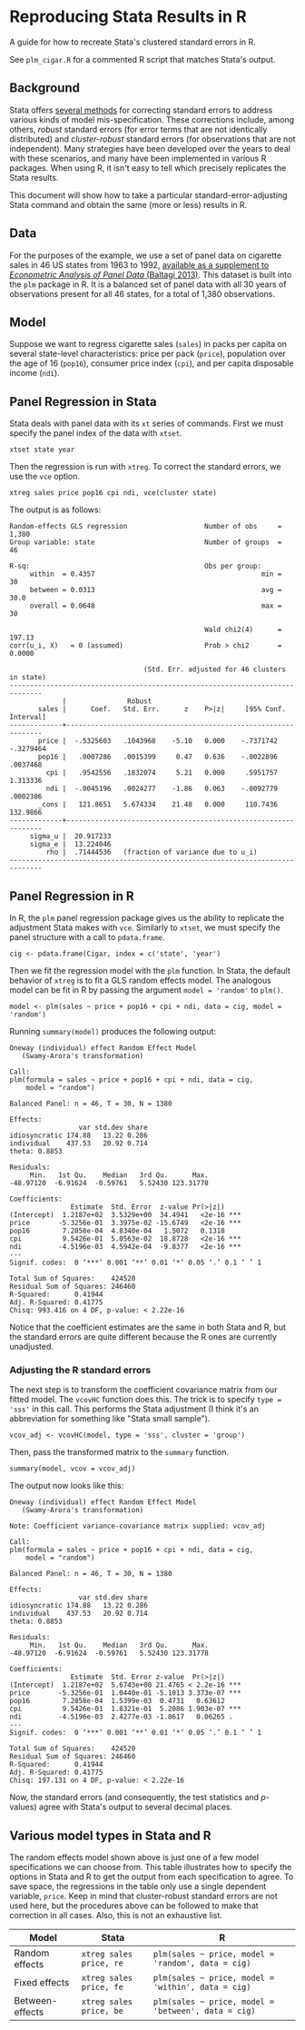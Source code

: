 # Reproducing Stata Results in R
A guide for how to recreate Stata's clustered standard errors in R.

See `plm_cigar.R` for a commented R script that matches Stata's output.

## Background
Stata offers [several methods](https://www.stata.com/manuals13/xtvce_options.pdf) for correcting standard errors to address various kinds of model mis-specification. These corrections include, among others, *robust* standard errors (for error terms that are not identically distributed) and *cluster-robust* standard errors (for observations that are not independent). Many strategies have been developed over the years to deal with these scenarios, and many have been implemented in various R packages. When using R, it isn't easy to tell which precisely replicates the Stata results.

This document will show how to take a particular standard-error-adjusting Stata command and obtain the same (more or less) results in R. 

## Data
For the purposes of the example, we use a set of panel data on cigarette sales in 46 US states from 1963 to 1992, [available as a supplement to *Econometric Analysis of Panel Data* (Baltagi 2013)](http://bcs.wiley.com/he-bcs/Books?action=resource&bcsId=4338&itemId=1118672321&resourceId=13452). This dataset is built into the `plm` package in R. It is a balanced set of panel data with all 30 years of observations present for all 46 states, for a total of 1,380 observations.

## Model
Suppose we want to regress cigarette sales (`sales`) in packs per capita on several state-level characteristics: price per pack (`price`), population over the age of 16 (`pop16`), consumer price index (`cpi`), and per capita disposable income (`ndi`).

## Panel Regression in Stata
Stata deals with panel data with its `xt` series of commands. First we must specify the panel index of the data with `xtset`.

```
xtset state year
```

Then the regression is run with `xtreg`. To correct the standard errors, we use the `vce` option.

```
xtreg sales price pop16 cpi ndi, vce(cluster state)
```

The output is as follows:

```
Random-effects GLS regression                   Number of obs     =      1,380
Group variable: state                           Number of groups  =         46

R-sq:                                           Obs per group:
     within  = 0.4357                                         min =         30
     between = 0.0313                                         avg =       30.0
     overall = 0.0648                                         max =         30

                                                Wald chi2(4)      =     197.13
corr(u_i, X)   = 0 (assumed)                    Prob > chi2       =     0.0000

                                 (Std. Err. adjusted for 46 clusters in state)
------------------------------------------------------------------------------
             |               Robust
       sales |      Coef.   Std. Err.      z    P>|z|     [95% Conf. Interval]
-------------+----------------------------------------------------------------
       price |  -.5325603   .1043968    -5.10   0.000    -.7371742   -.3279464
       pop16 |   .0007286   .0015399     0.47   0.636    -.0022896    .0037468
         cpi |   .9542556   .1832074     5.21   0.000     .5951757    1.313336
         ndi |  -.0045196   .0024277    -1.86   0.063    -.0092779    .0002386
       _cons |   121.8651   5.674334    21.48   0.000     110.7436    132.9866
-------------+----------------------------------------------------------------
     sigma_u |  20.917233
     sigma_e |  13.224046
         rho |  .71444536   (fraction of variance due to u_i)
------------------------------------------------------------------------------
```

## Panel Regression in R
In R, the `plm` panel regression package gives us the ability to replicate the adjustment Stata makes with `vce`. Similarly to `xtset`, we must specify the panel structure with a call to `pdata.frame`.

```
cig <- pdata.frame(Cigar, index = c('state', 'year')
```

Then we fit the regression model with the `plm` function. In Stata, the default behavior of `xtreg` is to fit a GLS random effects model. The analogous model can be fit in R by passing the argument `model = 'random'` to `plm()`.

```
model <- plm(sales ~ price + pop16 + cpi + ndi, data = cig, model = 'random')
```

Running `summary(model)` produces the following output:

```
Oneway (individual) effect Random Effect Model 
   (Swamy-Arora's transformation)

Call:
plm(formula = sales ~ price + pop16 + cpi + ndi, data = cig, 
    model = "random")

Balanced Panel: n = 46, T = 30, N = 1380

Effects:
                 var std.dev share
idiosyncratic 174.88   13.22 0.286
individual    437.53   20.92 0.714
theta: 0.8853

Residuals:
     Min.   1st Qu.    Median   3rd Qu.      Max. 
-48.97120  -6.91624  -0.59761   5.52430 123.31778 

Coefficients:
               Estimate  Std. Error  z-value Pr(>|z|)    
(Intercept)  1.2187e+02  3.5329e+00  34.4941   <2e-16 ***
price       -5.3256e-01  3.3975e-02 -15.6749   <2e-16 ***
pop16        7.2858e-04  4.8340e-04   1.5072   0.1318    
cpi          9.5426e-01  5.0563e-02  18.8728   <2e-16 ***
ndi         -4.5196e-03  4.5942e-04  -9.8377   <2e-16 ***
---
Signif. codes:  0 ‘***’ 0.001 ‘**’ 0.01 ‘*’ 0.05 ‘.’ 0.1 ‘ ’ 1

Total Sum of Squares:    424520
Residual Sum of Squares: 246460
R-Squared:      0.41944
Adj. R-Squared: 0.41775
Chisq: 993.416 on 4 DF, p-value: < 2.22e-16
```

Notice that the coefficient estimates are the same in both Stata and R, but the standard errors are quite different because the R ones are currently unadjusted.

### Adjusting the R standard errors
The next step is to transform the coefficient covariance matrix from our fitted model. The `vcovHC` function does this. The trick is to specify `type = 'sss'` in this call. This performs the Stata adjustment (I think it's an abbreviation for something like "Stata small sample").

```
vcov_adj <- vcovHC(model, type = 'sss', cluster = 'group')
```

Then, pass the transformed matrix to the `summary` function.

```
summary(model, vcov = vcov_adj)
```

The output now looks like this:

```
Oneway (individual) effect Random Effect Model 
   (Swamy-Arora's transformation)

Note: Coefficient variance-covariance matrix supplied: vcov_adj

Call:
plm(formula = sales ~ price + pop16 + cpi + ndi, data = cig, 
    model = "random")

Balanced Panel: n = 46, T = 30, N = 1380

Effects:
                 var std.dev share
idiosyncratic 174.88   13.22 0.286
individual    437.53   20.92 0.714
theta: 0.8853

Residuals:
     Min.   1st Qu.    Median   3rd Qu.      Max. 
-48.97120  -6.91624  -0.59761   5.52430 123.31778 

Coefficients:
               Estimate  Std. Error z-value  Pr(>|z|)    
(Intercept)  1.2187e+02  5.6743e+00 21.4765 < 2.2e-16 ***
price       -5.3256e-01  1.0440e-01 -5.1013 3.373e-07 ***
pop16        7.2858e-04  1.5399e-03  0.4731   0.63612    
cpi          9.5426e-01  1.8321e-01  5.2086 1.903e-07 ***
ndi         -4.5196e-03  2.4277e-03 -1.8617   0.06265 .  
---
Signif. codes:  0 ‘***’ 0.001 ‘**’ 0.01 ‘*’ 0.05 ‘.’ 0.1 ‘ ’ 1

Total Sum of Squares:    424520
Residual Sum of Squares: 246460
R-Squared:      0.41944
Adj. R-Squared: 0.41775
Chisq: 197.131 on 4 DF, p-value: < 2.22e-16
```

Now, the standard errors (and consequently, the test statistics and *p*-values) agree with Stata's output to several decimal places.

## Various model types in Stata and R
The random effects model shown above is just one of a few model specifications we can choose from. This table illustrates how to specify the options in Stata and R to get the output from each specification to agree. To save space, the regressions in the table only use a single dependent variable, `price`. Keep in mind that cluster-robust standard errors are not used here, but the procedures above can be followed to make that correction in all cases. Also, this is not an exhaustive list.

| Model | Stata | R |
| --- | --- | --- |
| Random effects | `xtreg sales price, re` | `plm(sales ~ price, model = 'random', data = cig)` |
| Fixed effects | `xtreg sales price, fe` | `plm(sales ~ price, model = 'within', data = cig)` |
| Between-effects | `xtreg sales price, be` | `plm(sales ~ price, model = 'between', data = cig)` |
